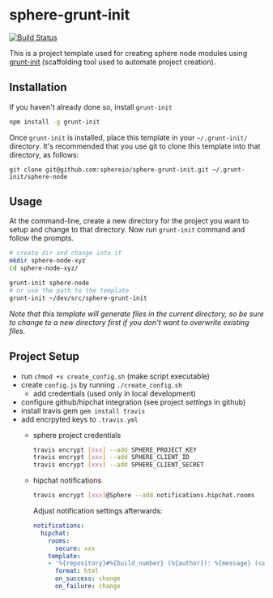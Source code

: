 sphere-grunt-init
=================

[![Build Status](https://travis-ci.org/sphereio/sphere-grunt-init.png?branch=master)](https://travis-ci.org/sphereio/sphere-grunt-init)

This is a project template used for creating sphere node modules using [grunt-init](http://gruntjs.com/project-scaffolding) (scaffolding tool used to automate project creation).

[grunt-init]: http://gruntjs.com/project-scaffolding

## Installation
If you haven't already done so, install `grunt-init`
```bash
npm install -g grunt-init
```

Once `grunt-init` is installed, place this template in your `~/.grunt-init/` directory. It's recommended that you use git to clone this template into that directory, as follows:

```
git clone git@github.com:sphereio/sphere-grunt-init.git ~/.grunt-init/sphere-node
```

## Usage

At the command-line, create a new directory for the project you want to setup and change to that directory. Now run `grunt-init` command and follow the prompts.

```bash
# create dir and change into it
mkdir sphere-node-xyz
cd sphere-node-xyz/

grunt-init sphere-node
# or use the path to the template
grunt-init ~/dev/src/sphere-grunt-init
```

_Note that this template will generate files in the current directory, so be sure to change to a new directory first if you don't want to overwrite existing files._


## Project Setup

* run `chmod +x create_config.sh` (make script executable)
* create `config.js` by running `./create_config.sh`
  * add credentials (used only in local development)
* configure github/hipchat integration (see project *settings* in github)
* install travis gem `gem install travis`
* add encrpyted keys to `.travis.yml`
  * sphere project credentials

    ```bash
    travis encrypt [xxx] --add SPHERE_PROJECT_KEY
    travis encrypt [xxx] --add SPHERE_CLIENT_ID
    travis encrypt [xxx] --add SPHERE_CLIENT_SECRET
    ```
  * hipchat notifications

    ```bash
    travis encrypt [xxx]@Sphere --add notifications.hipchat.rooms
    ```
    
    Adjust notification settings afterwards:
    ```yaml
    notifications:
      hipchat:
        rooms:
          secure: xxx
        template:
        - '%{repository}#%{build_number} (%{author}): %{message} (<a href="%{build_url}">Details</a>/<a href="%{compare_url}">Compare</a>)'
          format: html
          on_success: change
          on_failure: change
    ```
